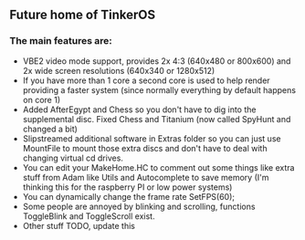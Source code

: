 ## Future home of TinkerOS

### The main features are:
- VBE2 video mode support, provides 2x 4:3 (640x480 or 800x600) and 2x wide screen resolutions (640x340 or 1280x512)
- If you have more than 1 core a second core is used to help render providing a faster system (since normally everything by default happens on core 1)
- Added AfterEgypt and Chess so you don't have to dig into the supplemental disc.  Fixed Chess and Titanium (now called SpyHunt and changed a bit)
- Slipstreamed additional software in Extras folder so you can just use MountFile to mount those extra discs and don't have to deal with changing virtual cd drives.
- You can edit your MakeHome.HC to comment out some things like extra stuff from Adam like Utils and Autocomplete to save memory (I'm thinking this for the raspberry PI or low power systems)
- You can dynamically change the frame rate SetFPS(60);
- Some people are annoyed by blinking and scrolling, functions ToggleBlink and ToggleScroll exist.
- Other stuff TODO, update this
